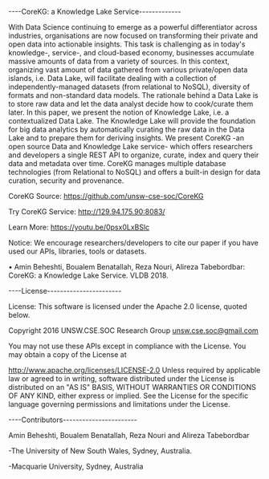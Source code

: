 ----CoreKG: a Knowledge Lake Service-------------

With Data Science continuing to emerge as a powerful differentiator across industries, organisations are now focused on transforming their private and open data into actionable insights. This task is challenging as in today's knowledge-, service-, and cloud-based economy, businesses accumulate massive amounts of data from a variety of sources.
In this context, organizing vast amount of data gathered from various private/open data islands, i.e. Data Lake, will facilitate dealing with a collection of independently-managed datasets (from relational to NoSQL), diversity of formats and non-standard data models.
The rationale behind a Data Lake is to store raw data and let the data analyst decide how to cook/curate them later. In this paper, we present the notion of Knowledge Lake, i.e. a contextualized Data Lake. The Knowledge Lake will provide the foundation for big data analytics by automatically curating the raw data in the Data Lake and to prepare them for deriving insights. We present CoreKG -an open source Data and Knowledge Lake service- which offers researchers and developers a single REST API to organize, curate, index and query their data and metadata over time. CoreKG manages multiple database technologies (from Relational to NoSQL) and offers a built-in design for data curation, security and provenance.

CoreKG Source: https://github.com/unsw-cse-soc/CoreKG

Try CoreKG Service: http://129.94.175.90:8083/

Learn More: https://youtu.be/0psx0LxBSlc

Notice: We encourage researchers/developers to cite our paper if you have used our APIs, libraries, tools or datasets. 

•	Amin Beheshti, Boualem Benatallah, Reza Nouri, Alireza Tabebordbar: CoreKG: a Knowledge Lake Service. VLDB 2018.


----License-----------------------

License: This software is licensed under the Apache 2.0 license, quoted below.

Copyright 2016 UNSW.CSE.SOC Research Group unsw.cse.soc@gmail.com

You may not use these APIs except in compliance with the License. You may obtain a copy of the License at

http://www.apache.org/licenses/LICENSE-2.0 Unless required by applicable law or agreed to in writing, software distributed under the License is distributed on an "AS IS" BASIS, WITHOUT WARRANTIES OR CONDITIONS OF ANY KIND, either express or implied. See the License for the specific language governing permissions and limitations under the License.

----Contributors-----------------------

Amin Beheshti, Boualem Benatallah, Reza Nouri and Alireza Tabebordbar



-The University of New South Wales, Sydney, Australia.

-Macquarie University, Sydney, Australia
